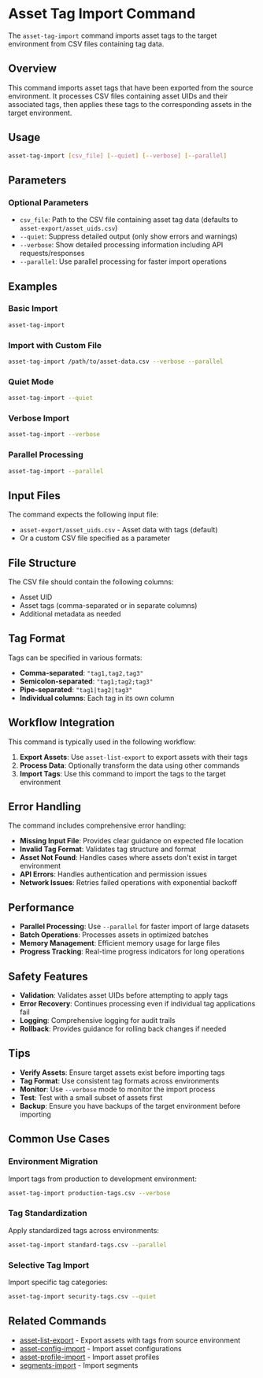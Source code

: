 # Asset Tag Import Command

The `asset-tag-import` command imports asset tags to the target environment from CSV files containing tag data.

## Overview

This command imports asset tags that have been exported from the source environment. It processes CSV files containing asset UIDs and their associated tags, then applies these tags to the corresponding assets in the target environment.

## Usage

```bash
asset-tag-import [csv_file] [--quiet] [--verbose] [--parallel]
```

## Parameters

### Optional Parameters

- `csv_file`: Path to the CSV file containing asset tag data (defaults to `asset-export/asset_uids.csv`)
- `--quiet`: Suppress detailed output (only show errors and warnings)
- `--verbose`: Show detailed processing information including API requests/responses
- `--parallel`: Use parallel processing for faster import operations

## Examples

### Basic Import

```bash
asset-tag-import
```

### Import with Custom File

```bash
asset-tag-import /path/to/asset-data.csv --verbose --parallel
```

### Quiet Mode

```bash
asset-tag-import --quiet
```

### Verbose Import

```bash
asset-tag-import --verbose
```

### Parallel Processing

```bash
asset-tag-import --parallel
```

## Input Files

The command expects the following input file:

- `asset-export/asset_uids.csv` - Asset data with tags (default)
- Or a custom CSV file specified as a parameter

## File Structure

The CSV file should contain the following columns:
- Asset UID
- Asset tags (comma-separated or in separate columns)
- Additional metadata as needed

## Tag Format

Tags can be specified in various formats:
- **Comma-separated**: `"tag1,tag2,tag3"`
- **Semicolon-separated**: `"tag1;tag2;tag3"`
- **Pipe-separated**: `"tag1|tag2|tag3"`
- **Individual columns**: Each tag in its own column

## Workflow Integration

This command is typically used in the following workflow:

1. **Export Assets**: Use `asset-list-export` to export assets with their tags
2. **Process Data**: Optionally transform the data using other commands
3. **Import Tags**: Use this command to import the tags to the target environment

## Error Handling

The command includes comprehensive error handling:

- **Missing Input File**: Provides clear guidance on expected file location
- **Invalid Tag Format**: Validates tag structure and format
- **Asset Not Found**: Handles cases where assets don't exist in target environment
- **API Errors**: Handles authentication and permission issues
- **Network Issues**: Retries failed operations with exponential backoff

## Performance

- **Parallel Processing**: Use `--parallel` for faster import of large datasets
- **Batch Operations**: Processes assets in optimized batches
- **Memory Management**: Efficient memory usage for large files
- **Progress Tracking**: Real-time progress indicators for long operations

## Safety Features

- **Validation**: Validates asset UIDs before attempting to apply tags
- **Error Recovery**: Continues processing even if individual tag applications fail
- **Logging**: Comprehensive logging for audit trails
- **Rollback**: Provides guidance for rolling back changes if needed

## Tips

- **Verify Assets**: Ensure target assets exist before importing tags
- **Tag Format**: Use consistent tag formats across environments
- **Monitor**: Use `--verbose` mode to monitor the import process
- **Test**: Test with a small subset of assets first
- **Backup**: Ensure you have backups of the target environment before importing

## Common Use Cases

### Environment Migration
Import tags from production to development environment:
```bash
asset-tag-import production-tags.csv --verbose
```

### Tag Standardization
Apply standardized tags across environments:
```bash
asset-tag-import standard-tags.csv --parallel
```

### Selective Tag Import
Import specific tag categories:
```bash
asset-tag-import security-tags.csv --quiet
```

## Related Commands

- [asset-list-export](asset-list-export.md) - Export assets with tags from source environment
- [asset-config-import](asset-config-import.md) - Import asset configurations
- [asset-profile-import](asset-profile-import.md) - Import asset profiles
- [segments-import](segments-import.md) - Import segments 